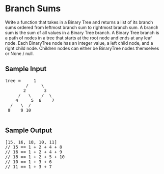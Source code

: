 # Branch Sums

Write a function that takes in a Binary Tree and returns a list of its branch sums ordered from leftmost branch sum to rightmost branch sum. 
A branch sum is the sum of all values in a Binary Tree branch. A Binary Tree branch is a path of nodes in a tree that starts at the root node and ends at any leaf node. 
Each BinaryTree node has an integer value, a left child node, and a right child node. Children nodes can either be BinaryTree nodes themselves or None / null. 


## Sample Input


<pre>
tree =     1
        /     \
       2       3
     /   \    /  \
    4     5  6    7
  /   \  /
 8    9 10
 
</pre>

## Sample Output

<pre>
[15, 16, 18, 10, 11]
// 15 == 1 + 2 + 4 + 8
// 16 == 1 + 2 + 4 + 9
// 18 == 1 + 2 + 5 + 10
// 10 == 1 + 3 + 6
// 11 == 1 + 3 + 7
</pre>
